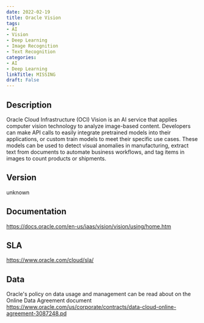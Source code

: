 ```yaml
---
date: 2022-02-19
title: Oracle Vision
tags: 
- AI
- Vision
- Deep Learning
- Image Recognition
- Text Recognition
categories: 
- AI
- Deep Learning
linkTitle: MISSING
draft: False
---
```


## Description

Oracle Cloud Infrastructure (OCI) Vision is an AI service that
applies computer vision technology to analyze image-based
content. Developers can make API calls to easily integrate
pretrained models into their applications, or custom train models to
meet their specific use cases. These models can be used to detect
visual anomalies in manufacturing, extract text from documents to
automate business workflows, and tag items in images to count
products or shipments.


## Version

unknown

## Documentation

https://docs.oracle.com/en-us/iaas/vision/vision/using/home.htm

## SLA

https://www.oracle.com/cloud/sla/

## Data

Oracle's policy on data usage and management can be read about on the Online Data Agreement document https://www.oracle.com/us/corporate/contracts/data-cloud-online-agreement-3087248.pd
